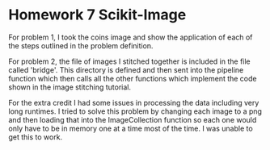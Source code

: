 # Homework 7 Scikit-Image

For problem 1, I took the coins image and show the application of each of the steps outlined in the problem definition.

For problem 2, the file of images I stitched together is included in the file called 'bridge'. This directory is defined and then sent into the pipeline function which then calls all the other functions which implement the code shown in the image stitching tutorial.

For the extra credit I had some issues in processing the data including very long runtimes. I tried to solve this problem by changing each image to a png and then loading that into the ImageCollection function so each one would only have to be in memory one at a time most of the time. I was unable to get this to work.
